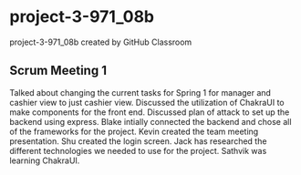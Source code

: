 # project-3-971_08b
project-3-971_08b created by GitHub Classroom

## Scrum Meeting 1
Talked about changing the current tasks for Spring 1 for manager and cashier view to just cashier view. Discussed the utilization of ChakraUI to make components for the front end. Discussed plan of attack to set up the backend using express. Blake intially connected the backend and chose all of the frameworks for the project. Kevin created the team meeting presentation. Shu created the login screen. Jack has researched the different technologies we needed to use for the project. Sathvik was learning ChakraUI.